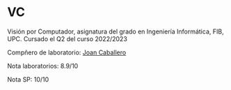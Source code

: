 # VC
Visión por Computador, asignatura del grado en Ingeniería Informática, FIB, UPC. Cursado el Q2 del curso 2022/2023

Compñero de laboratorio: [Joan Caballero](https://github.com/JoanK11)

Nota laboratorios: 8.9/10

Nota SP: 10/10
